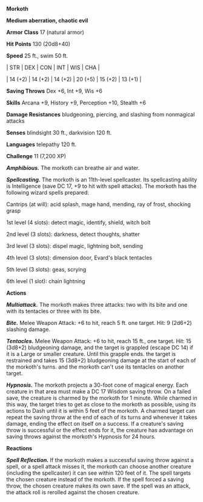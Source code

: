 **Morkoth**

**Medium aberration, chaotic evil**

**Armor Class** 17 (natural armor)

**Hit Points** 130 (20d8+40)

**Speed** 25 ft., swim 50 ft.

|   STR   |   DEX   |   CON   |   INT   |   WIS   |   CHA   |
  
| 14 (+2) | 14 (+2) | 14 (+2) | 20 (+5) | 15 (+2) | 13 (+1) |

**Saving Throws** Dex +6, Int +9, Wis +6

**Skills** Arcana +9, History +9, Perception +10, Stealth +6

**Damage Resistances** bludgeoning, piercing, and slashing from nonmagical attacks

**Senses** blindsight 30 ft., darkvision 120 ft.

**Languages** telepathy 120 ft.

**Challenge** 11 (7,200 XP)

***Amphibious.*** The morkoth can breathe air and water.

***Spellcasting.*** The morkoth is an 11th-level spellcaster. Its spellcasting ability is Intelligence (save DC 17, +9 to hit with spell attacks). The morkoth has the following wizard spells prepared:

Cantrips (at will): acid splash, mage hand, mending, ray of frost, shocking grasp

1st level (4 slots): detect magic, identify, shield, witch bolt

2nd level (3 slots): darkness, detect thoughts, shatter

3rd level (3 slots): dispel magic, lightning bolt, sending

4th level (3 slots): dimension door, Evard's black tentacles

5th level (3 slots): geas, scrying

6th level (1 slot): chain lightning

**Actions**

***Multiattack.*** The morkoth makes three attacks: two with its bite and one with its tentacles or three with its bite.

***Bite.*** Melee Weapon Attack: +6 to hit, reach 5 ft. one target. Hit: 9 (2d6+2) slashing damage.

***Tentacles.*** Melee Weapon Attack: +6 to hit, reach 15 ft., one target. Hit: 15 (3d8+2) bludgeoning damage, and the target is grappled (escape DC 14) if it is a Large or smaller creature. Until this grapple ends. the target is restrained and takes 15 (3d8+2) bludgeoning damage at the start of each of the morkoth's turns. and the morkoth can't use its tentacles on another target.

***Hypnosis.*** The morkoth projects a 30-foot cone of magical energy. Each creature in that area must make a DC 17 Wisdom saving throw. On a failed save, the creature is charmed by the morkoth for 1 minute. While charmed in this way, the target tries to get as close to the morkoth as possible, using its actions to Dash until it is within 5 feet of the morkoth. A charmed target can repeat the saving throw at the end of each of its turns and whenever it takes damage, ending the effect on itself on a success. If a creature's saving throw is successful or the effect ends for it, the creature has advantage on saving throws against the morkoth's Hypnosis for 24 hours.

**Reactions**

***Spell Reflection.*** If the morkoth makes a successful saving throw against a spell, or a spell attack misses it, the morkoth can choose another creature (including the spellcaster) it can see within 120 feet of it. The spell targets the chosen creature instead of the morkoth. If the spell forced a saving throw, the chosen creature makes its own save. If the spell was an attack, the attack roll is rerolled against the chosen creature.

